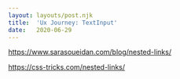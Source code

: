 ```yaml
---
layout: layouts/post.njk
title:  'Ux Journey: TextInput'
date:   2020-06-29
---
```


https://www.sarasoueidan.com/blog/nested-links/

https://css-tricks.com/nested-links/